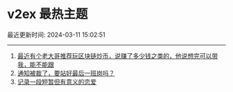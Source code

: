 # v2ex 最热主题

最近更新时间: 2024-03-11 15:02:51

--- 
1. [最近有个老大哥推荐玩区块链炒币，说赚了多少钱之类的，他说想完可以带我，能不能跟](https://www.v2ex.com/t/1022388) 
2. [通知被裁了，要站好最后一班岗吗？](https://www.v2ex.com/t/1022407) 
3. [记录一段短暂但有意义的恋爱](https://www.v2ex.com/t/1022447) 
